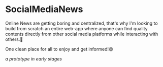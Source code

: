 # SocialMediaNews

Online News are getting boring and centralized, that's why I'm looking to build from scratch an entire web-app where anyone can find quality contents directly from other social media platforms while interacting with others.🥂

One clean place for all to enjoy and get informed!😃

*a prototype in early stages*
